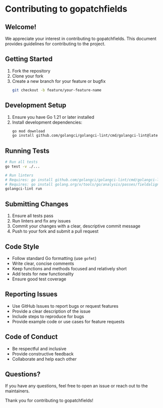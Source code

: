 # Contributing to gopatchfields

## Welcome!

We appreciate your interest in contributing to gopatchfields. This document provides guidelines for contributing to the project.

## Getting Started

1. Fork the repository
2. Clone your fork
3. Create a new branch for your feature or bugfix
   ```bash
   git checkout -b feature/your-feature-name
   ```

## Development Setup

1. Ensure you have Go 1.21 or later installed
2. Install development dependencies:
   ```bash
   go mod download
   go install github.com/golangci/golangci-lint/cmd/golangci-lint@latest
   ```

## Running Tests

```bash
# Run all tests
go test -v ./...

# Run linters
# Requires: go install github.com/golangci/golangci-lint/cmd/golangci-lint@latest
# Requires: go install golang.org/x/tools/go/analysis/passes/fieldalignment/cmd/fieldalignment@latest
golangci-lint run
```

## Submitting Changes

1. Ensure all tests pass
2. Run linters and fix any issues
3. Commit your changes with a clear, descriptive commit message
4. Push to your fork and submit a pull request

## Code Style

- Follow standard Go formatting (use `gofmt`)
- Write clear, concise comments
- Keep functions and methods focused and relatively short
- Add tests for new functionality
- Ensure good test coverage

## Reporting Issues

- Use GitHub Issues to report bugs or request features
- Provide a clear description of the issue
- Include steps to reproduce for bugs
- Provide example code or use cases for feature requests

## Code of Conduct

- Be respectful and inclusive
- Provide constructive feedback
- Collaborate and help each other

## Questions?

If you have any questions, feel free to open an issue or reach out to the maintainers.

Thank you for contributing to gopatchfields!
